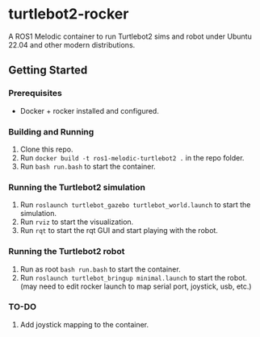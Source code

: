 # turtlebot2-rocker

A ROS1 Melodic container to run Turtlebot2 sims and robot under Ubuntu 22.04 and other modern distributions.

## Getting Started

### Prerequisites

* Docker + rocker installed and configured.

### Building and Running

1. Clone this repo.
1. Run `docker build -t ros1-melodic-turtlebot2 .` in the repo folder.
1. Run `bash run.bash` to start the container.

### Running the Turtlebot2 simulation

1. Run `roslaunch turtlebot_gazebo turtlebot_world.launch` to start the simulation.
1. Run `rviz` to start the visualization.
1. Run `rqt` to start the rqt GUI and start playing with the robot.

### Running the Turtlebot2 robot

1. Run as root `bash run.bash` to start the container.
2. Run `roslaunch turtlebot_bringup minimal.launch` to start the robot. (may need to edit rocker launch to map serial port, joystick, usb, etc.)

### TO-DO

1. Add joystick mapping to the container.

